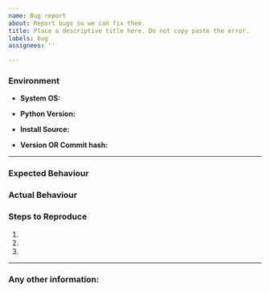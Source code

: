```yaml
---
name: Bug report
about: Report bugs so we can fix them.
title: Place a descriptive title here. Do not copy paste the error.
labels: bug
assignees: ''

---
```


<!--- Please search existing bugs before creating a new one -->


### Environment
- **System OS:** <!--- Windows/OSX/Linux/Heroku/Docker --> 

- **Python Version:** <!--- Python Version can be found by running "py -V" -->

- **Install Source:** 
<!--- Did you download from pip, the master branch on github, or a different branch?) -->

- **Version OR Commit hash:**
<!--- If from pip, what is the version? Run "pip show spotdl" --> 
<!--- If not from pip, what is the commit hash? -->

------------------------------------------------------------

### Expected Behaviour
<!--- What did you expect to happen? -->

### Actual Behaviour
<!--- What actually happened? -->

### Steps to Reproduce
1. 
2. 
3. 

--------------------------------------------------------------------

### Any other information:
